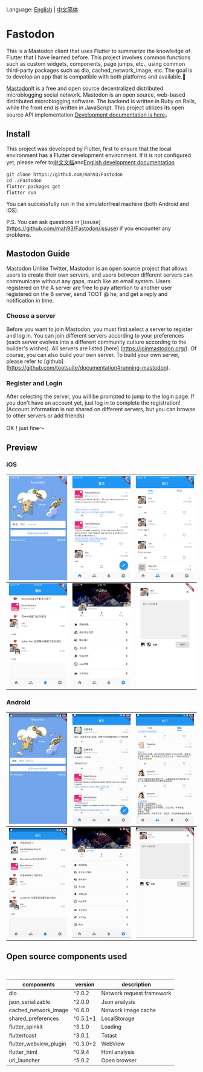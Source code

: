 Language: [English](./README.md) | [中文简体](./README.zh.md)


# Fastodon

This is a Mastodon client that uses Flutter to summarize the knowledge of Flutter that I have learned before. This project involves common functions such as custom widgets, components, page jumps, etc., using common third-party packages such as dio, cached_network_image, etc. The goal is to develop an app that is compatible with both platforms and available.👏

[Mastodon](https://joinmastodon.org/)It is a free and open source decentralized distributed microblogging social network. Mastodon is an open source, web-based distributed microblogging software. The backend is written in Ruby on Rails, while the front end is written in JavaScript. This project utilizes its open source API implementation.[Development documentation is here](https://docs.joinmastodon.org/)。

## Install
This project was developed by Flutter, first to ensure that the local environment has a Flutter development environment. If it is not configured yet, please refer to[中文文档](https://flutterchina.club/docs/)and[English development documentation](https://flutter.dev/docs/get-started/install)

```
git clone https://github.com/mah93/Fastodon
cd ./Fastodon
flutter packages get
flutter run
```
You can successfully run in the simulator/real machine (both Android and iOS).

P.S. You can ask questions in [issuse] (https://github.com/mah93/Fastodon/issuse) if you encounter any problems.

## Mastodon Guide

Mastodon Unlike Twitter, Mastodon is an open source project that allows users to create their own servers, and users between different servers can communicate without any gaps, much like an email system. Users registered on the A server are free to pay attention to another user registered on the B server, send TOOT @ he, and get a reply and notification in time.

### Choose a server
Before you want to join Mastodon, you must first select a server to register and log in. You can join different servers according to your preferences (each server evolves into a different community culture according to the builder's wishes). All servers are listed [here] (https://joinmastodon.org/). Of course, you can also build your own server. To build your own server, please refer to [github] (https://github.com/tootsuite/documentation#running-mastodon).

### Register and Login
After selecting the server, you will be prompted to jump to the login page. If you don't have an account yet, just log in to complete the registration! (Account information is not shared on different servers, but you can browse to other servers or add friends)

OK！just fine～

## Preview
### iOS

| ![](./screenshot/iOS/pic_1.png) | ![](./screenshot/iOS/pic_2.png) |![](./screenshot/iOS/pic_3.png)  |
|-|-|-|
|  ![](./screenshot/iOS/pic_4.png)   |   ![](./screenshot/iOS/pic_5.png)   |   ![](./screenshot/iOS/pic_6.png)   |

### Android

| ![](./screenshot/Android/pic_1.png) | ![](./screenshot/Android/pic_2.png) |![](./screenshot/Android/pic_3.png)  |
|-|-|-|
|  ![](./screenshot/Android/pic_4.png)   |   ![](./screenshot/Android/pic_5.png)   |   ![](./screenshot/Android/pic_6.png)   |


## Open source components used
 

| components  | version         | description     |
| -------- | ------------------------- | -------- |
| dio     | ^2.0.2     | Network request framework   |
| json_serializable      | ^2.0.0      | Json analysis  |
| cached_network_image    | ^0.6.0    | Network image cache     |
| shared_preferences   | ^0.5.1+1   | LocalStorage     |
| flutter_spinkit  | ^3.1.0  | Loading     |
| fluttertoast | ^3.0.1 | Totast     |
| flutter_webview_plugin    | ^0.3.0+2    | WebView     |
| flutter_html   | ^0.9.4   | Html analysis    |
| url_launcher   | ^5.0.2   | Open browser     |
